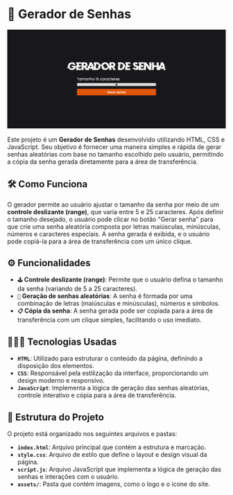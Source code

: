 # 🔐 Gerador de Senhas

<img src="assets/interface.png" alt="Logo do Gerador de Senhas" width="1000"/>

Este projeto é um **Gerador de Senhas** desenvolvido utilizando HTML, CSS e JavaScript. Seu objetivo é fornecer uma maneira simples e rápida de gerar senhas aleatórias com base no tamanho escolhido pelo usuário, permitindo a cópia da senha gerada diretamente para a área de transferência.

## 🛠 Como Funciona

O gerador permite ao usuário ajustar o tamanho da senha por meio de um **controle deslizante (range)**, que varia entre 5 e 25 caracteres. Após definir o tamanho desejado, o usuário pode clicar no botão "Gerar senha" para que crie uma senha aleatória composta por letras maiúsculas, minúsculas, números e caracteres especiais. A senha gerada é exibida, e o usuário pode copiá-la para a área de transferência com um único clique.

## ⚙️ Funcionalidades

- **`🕹` Controle deslizante (range)**: Permite que o usuário defina o tamanho da senha (variando de 5 a 25 caracteres).
- **`🔑` Geração de senhas aleatórias**: A senha é formada por uma combinação de letras (maiúsculas e minúsculas), números e símbolos.
- **`📋` Cópia da senha**: A senha gerada pode ser copiada para a área de transferência com um clique simples, facilitando o uso imediato.

## 👩🏽‍💻 Tecnologias Usadas

- **`HTML`**: Utilizado para estruturar o conteúdo da página, definindo a disposição dos elementos.
- **`CSS`**: Responsável pela estilização da interface, proporcionando um design moderno e responsivo.
- **`JavaScript`**: Implementa a lógica de geração das senhas aleatórias, controle interativo e cópia para a área de transferência.

## 📂 Estrutura do Projeto

O projeto está organizado nos seguintes arquivos e pastas:

- **`index.html`**: Arquivo principal que contém a estrutura e marcação.
- **`style.css`**: Arquivo de estilo que define o layout e design visual da página.
- **`script.js`**: Arquivo JavaScript que implementa a lógica de geração das senhas e interações com o usuário.
- **`assets/`**: Pasta que contém imagens, como o logo e o ícone do site.

